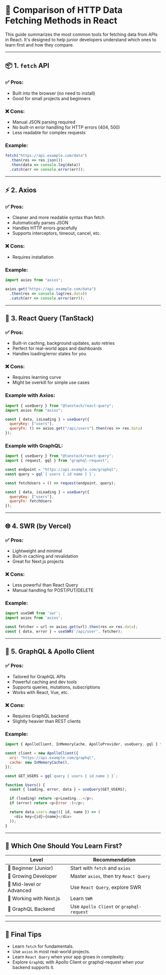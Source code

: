 
# 🔄 Comparison of HTTP Data Fetching Methods in React

This guide summarizes the most common tools for fetching data from APIs in React. It's designed to help junior developers understand which ones to learn first and how they compare.

---

## 📦 1. `fetch` API

### ✅ Pros:
- Built into the browser (no need to install)
- Good for small projects and beginners

### ❌ Cons:
- Manual JSON parsing required
- No built-in error handling for HTTP errors (404, 500)
- Less readable for complex requests

### Example:
```js
fetch("https://api.example.com/data")
  .then(res => res.json())
  .then(data => console.log(data))
  .catch(err => console.error(err));
```

---

## ⚡ 2. Axios

### ✅ Pros:
- Cleaner and more readable syntax than fetch
- Automatically parses JSON
- Handles HTTP errors gracefully
- Supports interceptors, timeout, cancel, etc.

### ❌ Cons:
- Requires installation

### Example:
```js
import axios from "axios";

axios.get("https://api.example.com/data")
  .then(res => console.log(res.data))
  .catch(err => console.error(err));
```

---

## 🔁 3. React Query (TanStack)

### ✅ Pros:
- Built-in caching, background updates, auto retries
- Perfect for real-world apps and dashboards
- Handles loading/error states for you

### ❌ Cons:
- Requires learning curve
- Might be overkill for simple use cases

### Example with Axios:
```js
import { useQuery } from "@tanstack/react-query";
import axios from "axios";

const { data, isLoading } = useQuery({
  queryKey: ["users"],
  queryFn: () => axios.get("/api/users").then(res => res.data)
});
```

### Example with GraphQL:
```js
import { useQuery } from "@tanstack/react-query";
import { request, gql } from "graphql-request";

const endpoint = "https://api.example.com/graphql";
const query = gql`{ users { id name } }`;

const fetchUsers = () => request(endpoint, query);

const { data, isLoading } = useQuery({
  queryKey: ["users"],
  queryFn: fetchUsers
});
```

---

## 🌐 4. SWR (by Vercel)

### ✅ Pros:
- Lightweight and minimal
- Built-in caching and revalidation
- Great for Next.js projects

### ❌ Cons:
- Less powerful than React Query
- Manual handling for POST/PUT/DELETE

### Example:
```js
import useSWR from 'swr';
import axios from 'axios';

const fetcher = url => axios.get(url).then(res => res.data);
const { data, error } = useSWR('/api/user', fetcher);
```

---

## 🚀 5. GraphQL & Apollo Client

### ✅ Pros:
- Tailored for GraphQL APIs
- Powerful caching and dev tools
- Supports queries, mutations, subscriptions
- Works with React, Vue, etc.

### ❌ Cons:
- Requires GraphQL backend
- Slightly heavier than REST clients

### Example:
```js
import { ApolloClient, InMemoryCache, ApolloProvider, useQuery, gql } from "@apollo/client";

const client = new ApolloClient({
  uri: "https://api.example.com/graphql",
  cache: new InMemoryCache(),
});

const GET_USERS = gql`query { users { id name } }`;

function Users() {
  const { loading, error, data } = useQuery(GET_USERS);

  if (loading) return <p>Loading...</p>;
  if (error) return <p>Error :(</p>;

  return data.users.map(({ id, name }) => (
    <div key={id}>{name}</div>
  ));
}
```

---

## 🧠 Which One Should You Learn First?

| Level                     | Recommendation                             |
|--------------------------|---------------------------------------------|
| 🐣 Beginner (Junior)      | Start with `fetch` and `axios`              |
| 🌱 Growing Developer      | Master `axios`, then try `React Query`      |
| 🌳 Mid-level or Advanced  | Use `React Query`, explore SWR              |
| 🚀 Working with Next.js   | Learn `SWR`                                 |
| 🔗 GraphQL Backend        | Use `Apollo Client` or `graphql-request`    |

---

## 💬 Final Tips

- Learn `fetch` for fundamentals.
- Use `axios` in most real-world projects.
- Learn `React Query` when your app grows in complexity.
- Explore `GraphQL` with Apollo Client or graphql-request when your backend supports it.


